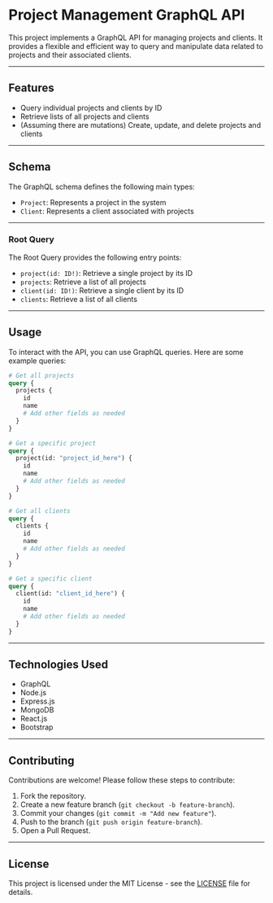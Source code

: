 # Project Management GraphQL API

This project implements a GraphQL API for managing projects and clients. It provides a flexible and efficient way to query and manipulate data related to projects and their associated clients.

---

## Features

- Query individual projects and clients by ID
- Retrieve lists of all projects and clients
- (Assuming there are mutations) Create, update, and delete projects and clients

---

## Schema

The GraphQL schema defines the following main types:

- `Project`: Represents a project in the system
- `Client`: Represents a client associated with projects

---

### Root Query

The Root Query provides the following entry points:

- `project(id: ID!)`: Retrieve a single project by its ID
- `projects`: Retrieve a list of all projects
- `client(id: ID!)`: Retrieve a single client by its ID
- `clients`: Retrieve a list of all clients

---

## Usage

To interact with the API, you can use GraphQL queries. Here are some example queries:

```graphql
# Get all projects
query {
  projects {
    id
    name
    # Add other fields as needed
  }
}

# Get a specific project
query {
  project(id: "project_id_here") {
    id
    name
    # Add other fields as needed
  }
}

# Get all clients
query {
  clients {
    id
    name
    # Add other fields as needed
  }
}

# Get a specific client
query {
  client(id: "client_id_here") {
    id
    name
    # Add other fields as needed
  }
}
```
---

## Technologies Used

- GraphQL
- Node.js
- Express.js
- MongoDB
- React.js
- Bootstrap

---

## Contributing

Contributions are welcome! Please follow these steps to contribute:

1. Fork the repository.
2. Create a new feature branch (`git checkout -b feature-branch`).
3. Commit your changes (`git commit -m "Add new feature"`).
4. Push to the branch (`git push origin feature-branch`).
5. Open a Pull Request.

---

## License

This project is licensed under the MIT License - see the [LICENSE](LICENSE) file for details.

